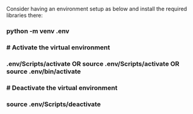 Consider having an environment setup as below and install the required libraries
there:

### python -m venv .env
### 
### # Activate the virtual environment
### .env/Scripts/activate OR source .env/Scripts/activate OR source .env/bin/activate 
### # Deactivate the virtual environment
### source .env/Scripts/deactivate


